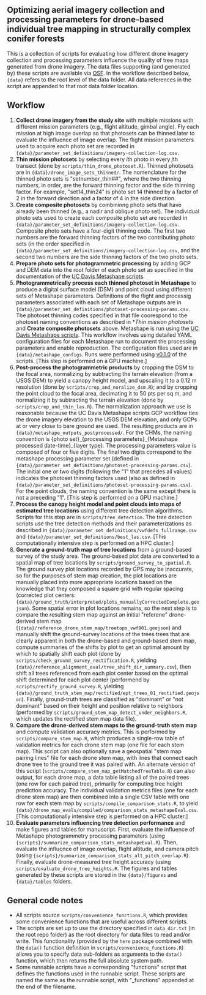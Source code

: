 ## Optimizing aerial imagery collection and processing parameters for drone-based individual tree mapping in structurally complex conifer forests

This is a collection of scripts for evaluating how different drone imagery collection and processing parameters influence the quality of tree maps generated from drone imagery. The data files supporting (and generated by) these scripts are available via [OSF](https://osf.io/kb3nj/). In the workflow described below, `{data}` refers to the root level of the data folder. All data references in the script are appended to that root data folder location.

## Workflow
1) **Collect drone imagery from the study site** with multiple missions with different mission parameters (e.g., flight altitude, gimbal angle). Fly each mission at high image overlap so that photosets can be thinned later to evaluate the influence of image overlap. The flight mission parameters used to acquire each photo set are recorded in `{data}/parameter_set_definitions/imagery-collection-log.csv`.
3) **Thin mission photosets** by selecting every *i*th photo in every *j*th transect (done by `scripts/thin_drone_photoset.R`). Thinned photosets are in `{data}/drone_image_sets_thinned/`. The nomenclature for the thinned photo sets is "setnumber_thin##", where the two thinning numbers, in order, are the forward thinning factor and the side thinning factor. For example, "set14_thin24" is photo set 14 thinned by a factor of 2 in the forward direction and a factor of 4 in the side direction.
4) **Create composite photosets** by combininng photo sets that have already been thinned (e.g., a nadir and oblique photo set). The individual photo sets used to create each composite photo set are recorded in `{data}/parameter_set_definitions/imagery-collection-log.csv`. Composite photo sets have a four-digit thinning code. The first two numbers are the forward thinning factors of the two contributing photo sets (in the order specified in `{data}/parameter_set_definitions/imagery-collection-log.csv`, and the second two numbers are the side thinning factors of the two photo sets.
5) **Prepare photo sets for photogrammetric processing** by adding GCP and DEM data into the root folder of each photo set as specified in the documentation of the [UC Davis Metashape scripts](https://github.com/ucdavis/metashape).
6) **Photogrammetrically process each thinned photoset in Metashape** to produce a digital surface model (DSM) and point cloud using different sets of Metashape parameters. Definitions of the flight and processig parameters associated with each set of Metashape outputs are in `{data}/parameter_set_definitions/photoset-processing-params.csv`. The photoset thinning codes specified in that file coorespond to the photoset naming conventions as described in **Thin mission photosets* and **Create composite photosets** above. Metashape is run using the [UC Davis Metashape scripts](https://github.com/ucdavis/metashape). This workflow involves using detailed YAML configuration files for each Metashape run to document the processing parameters and enable reproduction. The configuration files used are in `{data}/metashape_configs`. Runs were performed using [v0.1.0](https://github.com/ucdavis/metashape/releases/tag/v0.1.0) of the scripts. [This step is performed on a GPU machine.]
7) **Post-process the photogrammetric products** by cropping the DSM to the focal area, normalizing by subtracting the terrain elevation (from a USGS DEM) to yield a canopy height model, and upscaling it to a 0.12 m resolution (done by `scripts/crop_and_noralize_dsm.R`); and by cropping the point cloud to the focal area, decimating it to 50 pts per sq m, and normalizing it by subtracting the terrain elevation (done by `scripts/crop_and_thin_las.R`). The normalization approach we use is reasonable because the UC Davis Metashape scripts GCP workflow ties the drone imagery elevation to the USGS DEM elevation, and only GCPs at or very close to bare ground are used. The resulting products are in `{data}/metashape_outputs_postprocessed/`. For the CHMs, the naming convention is {photo set}\_{processing parameters}\_{Metashape processed date-time}\_{layer type}. The processing parameters value is composed of four or five digits. The final two digits correspond to the metashape processing parameter set (defined in `{data}/parameter_set_definitions/photoset-processing-params.csv`). The initial one or two digits (following the "1" that precedes all values) indicates the photoset thinning factors used (also as defined in `{data}/parameter_set_definitions/photoset-processing-params.csv`). For the point clouds, the naming convention is the same except there is not a preceding "1". [This step is performed on a GPU machine.]
9) **Process the canopy height model and point clouds into maps of estimated tree locations** using different tree detection algorithms. Scripts for this step are in `scripts/tree_detection`. The tree detection scripts use the tree detection methods and their parameterizations as described in `{data}/parameter_set_definitions/vwfdefs_fullrange.csv` and `{data}/parameter_set_definitions/best_las.csv`. [This computationally intensive step is performed on a HPC cluster.]
10) **Generate a ground-truth map of tree locations** from a ground-based survey of the study area. The ground-based plot data are converted to a spatial map of tree locations by `scripts/ground_survey_to_spatial.R`. The ground survey plot locations recorded by GPS may be inaccurate, so for the purposes of stem map creation, the plot locations are manually placed into more appropriate locations based on the knowledge that they composed a square grid with regular spacing (corrected plot centers: `{data}/ground_truth/interpreted/plots_manuallyCorrectedComplete.geojson`). Some spatial error in plot locations remains, so the next step is to compare the resulting stem map against an initial "referene" drone-derived stem map (`{data}/reference_drone_stem_map/treetops_vwf001.geojson`) and manually shift the ground-survey locations of the trees trees that are clearly apparent in both the drone-based and ground-based stem map, compute summaries of the shifts by plot to get an optimal amount by which to spatially shift each plot (done by `scripts/check_ground_survey_rectification.R`, yielding `{data}/reference_alignment_eval/tree_shift_dir_summary.csv`), then shift all trees referenced from each plot center based on the optimal shift determined for each plot center (performend by `scripts/rectify_ground_survey.R`, yielding `{data}/ground_truth_stem_map/rectified/ept_trees_01_rectified.geojson`). Finally, ground-truth trees are classified as "dominant" or "not dominant" based on their height and position relative to neighbors (performed by `scripts/ground_stem_map_detect_under_neighbors.R`, which updates the rectified stem map data file).
12) **Compare the drone-derived stem maps to the ground-truth stem map** and compute validation accuracy metrics. This is performed by `scripts/compare_stem_map.R`, which produces a single-row table of validation metrics for each drone stem map (one file for each stem map). This script can also optionally save a geospatial "stem map pairing lines" file for each drone stem map, with lines that connect each drone tree to the ground tree it was paired with. An alternate version of this script (`scripts/compare_stem_map_getMatchedTreeTable.R`) can also output, for each drone map, a data table listing all of the paired trees (one row for each paired tree), primarily for computing tree height prediction accuracy. The individual validation metrics files (one for each drone stem map) are then combined into a single CSV table with one row for each stem map by `scripts/compile_comparison_stats.R`, to yield `{data}/drone_map_evals/compiled/comparison_stats_metashapeEval.csv`. [This computationally intensive step is performed on a HPC cluster.]
1) **Evaluate parameters influencing tree detection performance** and make figures and tables for manuscript. First, evaluate the influence of Metashape photogrammetry processing parameters (using `{scripts}/summarize_comparison_stats_metashapeEval.R`). Then, evaluate the influcnce of image overlap, flight altitude, and camera pitch (using `{scripts}/summarize_comparison_stats_alt_pitch_overlap.R`). Finally, evaluate drone-measured tree height accuracy (using `scripts/evaluate_drone_tree_heights.R`. The figures and tables generated by these scripts are stored in the `{data}/figures` and `{data}/tables` folders.

## General code notes
* All scripts source `scripts/convenience_functions.R`, which provides some convenience functions that are useful across different scripts.
* The scripts are set up to use the directory specified in `data_dir.txt` (in the root repo folder) as the root directory for data files to read and/or write. This functionality (provided by the `here` package combined with the `data()` function definition in `scripts/convenience_functions.R`) allows you to specify data sub-folders as arguments to the `data()` function, which then returns the full absolute system path.
* Some runnable scripts have a corresponding "functions" script that defines the functions used in the runnable script. These scripts are named the same as the runnable script, with "\_functions" appended at the end of the filename.
